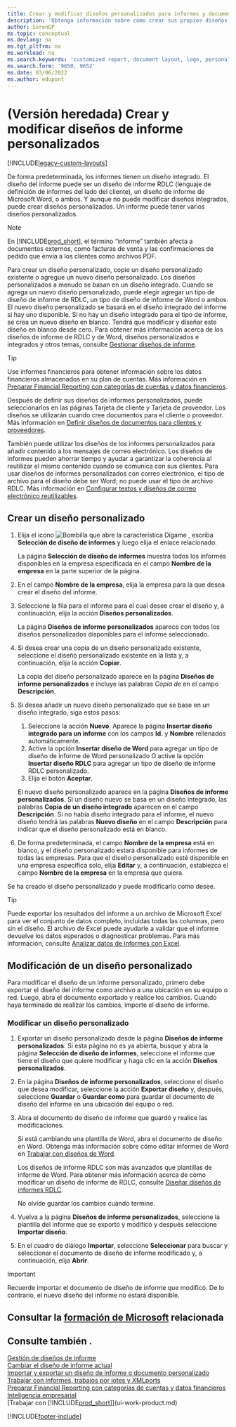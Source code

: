 ```yaml
---
title: Crear y modificar diseños personalizados para informes y documentos
description: 'Obtenga información sobre cómo crear sus propios diseños personalizados para personalizar el aspecto de un informe cuando se vea, se imprima o se guarde.'
author: SorenGP
ms.topic: conceptual
ms.devlang: na
ms.tgt_pltfrm: na
ms.workload: na
ms.search.keywords: 'customized report, document layout, logo, personalize'
ms.search.form: '9650, 9652'
ms.date: 03/06/2022
ms.author: edupont
---
```

# <a name="legacy-create-and-modify-custom-report-layouts"></a><a name="legacy-create-and-modify-custom-report-layouts"></a><a name="legacy-create-and-modify-custom-report-layouts"></a>(Versión heredada) Crear y modificar diseños de informe personalizados

[!INCLUDE[legacy-custom-layouts](includes/legacy-custom-layouts.md)]

De forma predeterminada, los informes tienen un diseño integrado. El diseño del informe puede ser un diseño de informe RDLC (lenguaje de definición de informes del lado del cliente), un diseño de informe de Microsoft Word, o ambos. Y aunque no puede modificar diseños integrados, puede crear diseños personalizados. Un informe puede tener varios diseños personalizados.

> [!NOTE]  
> En [!INCLUDE[prod_short](includes/prod_short.md)], el término “informe” también afecta a documentos externos, como facturas de venta y las confirmaciones de pedido que envía a los clientes como archivos PDF.

Para crear un diseño personalizado, copie un diseño personalizado existente o agregue un nuevo diseño personalizado. Los diseños personalizados a menudo se basan en un diseño integrado. Cuando se agrega un nuevo diseño personalizado, puede elegir agregar un tipo de diseño de informe de RDLC, un tipo de diseño de informe de Word o ambos. El nuevo diseño personalizado se basará en el diseño integrado del informe si hay uno disponible. Si no hay un diseño integrado para el tipo de informe, se crea un nuevo diseño en blanco. Tendrá que modificar y diseñar este diseño en blanco desde cero. Para obtener más información acerca de los diseños de informe de RDLC y de Word, diseños personalizados e integrados y otros temas, consulte [Gestionar diseños de informe](ui-manage-report-layouts.md).  

> [!TIP]
> Use informes financieros para obtener información sobre los datos financieros almacenados en su plan de cuentas. Más información en [Preparar Financial Reporting con categorías de cuentas y datos financieros](bi-how-work-account-schedule.md).

Después de definir sus diseños de informes personalizados, puede seleccionarlos en las páginas Tarjeta de cliente y Tarjeta de proveedor. Los diseños se utilizarán cuando cree documentos para el cliente o proveedor. Más información en [Definir diseños de documentos para clientes y proveedores](ui-define-customer-vendor-document-layouts.md).

También puede utilizar los diseños de los informes personalizados para añadir contenido a los mensajes de correo electrónico. Los diseños de informes pueden ahorrar tiempo y ayudar a garantizar la coherencia al reutilizar el mismo contenido cuando se comunica con sus clientes. Para usar diseños de informes personalizados con correo electrónico, el tipo de archivo para el diseño debe ser Word; no puede usar el tipo de archivo RDLC. Más información en [Configurar textos y diseños de correo electrónico reutilizables](admin-how-setup-email.md#set-up-reusable-email-texts-and-layouts).

## <a name="create-a-custom-layout"></a><a name="create-a-custom-layout"></a><a name="create-a-custom-layout"></a>Crear un diseño personalizado

1. Elija el icono ![Bombilla que abre la característica Dígame](media/ui-search/search_small.png "Dígame qué desea hacer") , escriba **Selección de diseño de informes** y luego elija el enlace relacionado.

    La página **Selección de diseño de informes** muestra todos los informes disponibles en la empresa especificada en el campo **Nombre de la empresa** en la parte superior de la página.
2. En el campo **Nombre de la empresa**, elija la empresa para la que desea crear el diseño del informe.
3. Seleccione la fila para el informe para el cual desee crear el diseño y, a continuación, elija la acción **Diseños personalizados**.  

   La página **Diseños de informe personalizados** aparece con todos los diseños personalizados disponibles para el informe seleccionado.
4. Si desea crear una copia de un diseño personalizado existente, seleccione el diseño personalizado existente en la lista y, a continuación, elija la acción **Copiar**.  

   La copia del diseño personalizado aparece en la página **Diseños de informe personalizados** e incluye las palabras *Copia de* en el campo **Descripción**.
5. Si desea añadir un nuevo diseño personalizado que se base en un diseño integrado, siga estos pasos:  
   1. Seleccione la acción **Nuevo**. Aparece la página **Insertar diseño integrado para un informe** con los campos **Id.** y **Nombre** rellenados automáticamente.
   2. Active la opción **Insertar diseño de Word** para agregar un tipo de diseño de informe de Word personalizado O active la opción **Insertar diseño RDLC** para agregar un tipo de diseño de informe RDLC personalizado.
   4. Elija el botón **Aceptar**.  

    El nuevo diseño personalizado aparece en la página **Diseños de informe personalizados**. Si un diseño nuevo se basa en un diseño integrado, las palabras **Copia de un diseño integrado** aparecen en el campo **Descripción**. Si no había diseño integrado para el informe, el nuevo diseño tendrá las palabras **Nuevo diseño** en el campo **Descripción** para indicar que el diseño personalizado está en blanco.
6. De forma predeterminada, el campo **Nombre de la empresa** está en blanco, y el diseño personalizado estará disponible para informes de todas las empresas. Para que el diseño personalizado esté disponible en una empresa específica solo, elija **Editar** y, a continuación, establezca el campo **Nombre de la empresa** en la empresa que quiera.

Se ha creado el diseño personalizado y puede modificarlo como desee.

> [!TIP]
> Puede exportar los resultados del informe a un archivo de Microsoft Excel para ver el conjunto de datos completo, incluidas todas las columnas, pero sin el diseño. El archivo de Excel puede ayudarle a validar que el informe devuelve los datos esperados o diagnosticar problemas. Para más información, consulte [Analizar datos de informes con Excel](report-analyze-excel.md).

## <a name="modifying-a-custom-layout"></a><a name="modifying-a-custom-layout"></a><a name="modifying-a-custom-layout"></a><a name="ModifyCustomLayout"></a>Modificación de un diseño personalizado

Para modificar el diseño de un informe personalizado, primero debe exportar el diseño del informe como archivo a una ubicación en su equipo o red. Luego, abra el documento exportado y realice los cambios. Cuando haya terminado de realizar los cambios, importe el diseño de informe.

### <a name="modify-a-custom-layout"></a><a name="modify-a-custom-layout"></a><a name="modify-a-custom-layout"></a>Modificar un diseño personalizado

1. Exportar un diseño personalizado desde la página **Diseños de informe personalizados**. Si esta página no es ya abierta, busque y abra la página **Selección de diseño de informes**, seleccione el informe que tiene el diseño que quiere modificar y haga clic en la acción **Diseños personalizados**.  
2. En la página **Diseños de informe personalizados**, seleccione el diseño que desea modificar, seleccione la acción **Exportar diseño** y, después, seleccione **Guardar** o **Guardar como** para guardar el documento de diseño del informe en una ubicación del equipo o red.  
3. Abra el documento de diseño de informe que guardó y realice las modificaciones.

   Si está cambiando una plantilla de Word, abra el documento de diseño en Word. Obtenga más información sobre cómo editar informes de Word en [Trabajar con diseños de Word](ui-how-add-fields-word-report-layout.md)<!--the next section [Making Changes to the Report Layout](ui-how-create-custom-report-layout.md#MakeChangesToLayout)-->.

   Los diseños de informe RDLC son más avanzados que plantillas de informe de Word. Para obtener más información acerca de cómo modificar un diseño de informe de RDLC, consulte [Diseñar diseños de informes RDLC](/dynamics-nav/Designing-RDLC-Report-Layouts).

   No olvide guardar los cambios cuando termine.

4. Vuelva a la página **Diseños de informe personalizados**, seleccione la plantilla del informe que se exportó y modificó y después seleccione **Importar diseño**.  

5. En el cuadro de diálogo **Importar**, seleccione **Seleccionar** para buscar y seleccionar el documento de diseño de informe modificado y, a continuación, elija **Abrir**.

> [!IMPORTANT]
> Recuerde importar el documento de diseño de informe que modificó. De lo contrario, el nuevo diseño del informe no estará disponible.

<!--
## <a name="create-and-modify-custom-report-layouts"></a><a name="create-and-modify-custom-report-layouts"></a><a name="create-and-modify-custom-report-layouts"></a><a name="MakeChangesToLayout"></a> Create and modify custom report layouts

To make general formatting and layout changes, such as changing text font, adding and modifying a table, or removing a data field, just use the basic editing features of Word like you do with any Word document.

If you're designing a Word report layout from scratch or adding new data fields, then start by adding a table that includes rows and columns that will eventually hold the data fields.

> [!TIP]  
> Show the table gridlines so that you see the boundaries of table cells. Remember to hide the gridlines when you're done editing. To show or hide table gridlines, select the table, and then under **Layout** on the **Table** tab, choose **View Gridlines**.

### <a name="embedding-fonts-in-word-layouts-for-consistency"></a><a name="embedding-fonts-in-word-layouts-for-consistency"></a><a name="embedding-fonts-in-word-layouts-for-consistency"></a>Embedding fonts in Word layouts for consistency

To ensure that reports always display and print with the intended fonts, wherever users open or print the reports, you can embed the fonts in the Word document. However, embedding fonts can significantly increase the size of the Word files. Learn more about embedding fonts in Word at [Embed fonts in Word, PowerPoint, or Excel](https://support.office.com/article/Embed-fonts-in-Word-PowerPoint-or-Excel-cb3982aa-ea76-4323-b008-86670f222dbc).

### <a name="removing-label-and-data-fields-in-word-layouts"></a><a name="removing-label-and-data-fields-in-word-layouts"></a><a name="removing-label-and-data-fields-in-word-layouts"></a><a name="RemoveField"></a> Removing label and data fields in Word layouts

 Label and data fields of a report are contained in content controls in Word. The following figure illustrates a content control when it's selected in the Word document.  

 ![Content control for field in Word report layout.](media/nav_wordreportlayouts_contentcontrol.png "NAV_WordReportLayouts_ContentControl")  

 The name of the label or data field name displays in the content control. In the example, the field name is CompanyAddr1.  

### <a name="to-remove-a-label-or-data-field"></a><a name="to-remove-a-label-or-data-field"></a><a name="to-remove-a-label-or-data-field"></a>To remove a label or data field

1. Right-click the field you want to delete, then choose **Remove Content Control**.  

     The content control is removed, but the field name remains as text.  

2. Delete the remaining text as needed.  

### <a name="adding-data-fields"></a><a name="adding-data-fields"></a><a name="adding-data-fields"></a>Adding data fields

Adding data fields from a report dataset is more advanced and requires some knowledge of the report dataset. Learn more about adding fields for data, labels, and images at [Add Fields to a Word Report Layout](ui-how-add-fields-word-report-layout.md).  -->

## <a name="see-related-microsoft-training"></a><a name="see-related-microsoft-training"></a><a name="see-related-microsoft-training"></a>Consultar la [formación de Microsoft](/training/modules/change-documents-dynamics-365-business-central/index) relacionada

## <a name="see-also"></a><a name="see-also"></a><a name="see-also"></a>Consulte también .

[Gestión de diseños de informe](ui-manage-report-layouts.md)  
[Cambiar el diseño de informe actual](ui-how-change-layout-currently-used-report.md)  
[Importar y exportar un diseño de informe o documento personalizado](ui-how-import-and-export-report-layout.md)  
[Trabajar con informes, trabajos por lotes y XMLports](ui-work-report.md)  
[Preparar Financial Reporting con categorías de cuentas y datos financieros](bi-how-work-account-schedule.md)  
[Inteligencia empresarial](bi.md)  
[Trabajar con [!INCLUDE[prod_short](includes/prod_short.md)]](ui-work-product.md)  

[!INCLUDE[footer-include](includes/footer-banner.md)]
